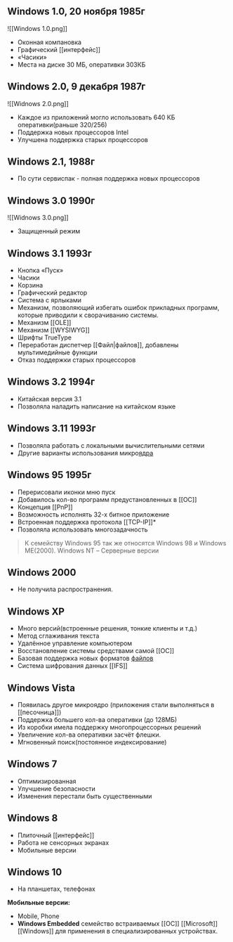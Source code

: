 ## Windows 1.0, 20 ноября 1985г

![[Windows 1.0.png]]

- Оконная компановка
- Графический [[интерфейс]]
- «Часики»
- Места на диске 30 МБ, оперативки 303КБ 


## Windows 2.0, 9 декабря 1987г

![[Widnows 2.0.png]]

- Каждое из приложений могло использовать 640 КБ оперативки(раньше 320/256)
- Поддержка новых процессоров Intel
- Улучшена поддержка старых процессоров


## Windows 2.1,  1988г
- По сути сервиспак - полная поддержка новых процессоров


## Windows 3.0  1990г

![[Widnows 3.0.png]]
- Защищенный режим


## Windows 3.1  1993г
- Кнопка «Пуск»
- Часики
- Корзина
- Графический редактор
- Система с ярлыками
- Механизм, позволяющий избегать ошибок прикладных программ, которые приводили к сворачиванию системы.
- Механизм [[OLE]]
- Механизм [[WYSIWYG]]
- Шрифты TrueType
- Переработан диспетчер [[Файл|файлов]], добавлены мультимедийные функции
- Отказ поддержки старых процессоров


## Windows 3.2  1994г
- Китайская версия 3.1
- Позволяла наладить написание на китайском языке


## Windows 3.11  1993г
- Позволяла работать с локальными вычислительными сетями
- Другие варианты использования микро[ядра](5.%20Основные%20понятия%20и%20состав%20ОС/Ядро.md)


## Windows 95  1995г
- Перерисовали иконки мню пуск
- Добавилось кол-во программ предустановленных в [[ОС]]
- Концепция [[PnP]]
- Возможность исполнять 32-х битное приложение
- Встроенная поддержка протокола [[TCP-IP]]*
- Позволяла использовать многозадачность

> К семейству Windows 95 так же относятся Windows 98 и Windows ME(2000).
Windows NT – Серверные версии

## Windows 2000
-  Не получила распространения.


## Windows XP
- Много версий(встроенные решения, тонкие клиенты и т.д.)
- Метод сглаживания текста
- Удалённое управление компьютером
- Восстановление системы средствами самой [[ОС]]
- Базовая поддержка новых форматов [файлов](файл)
- Система шифрования данных [[IFS]]


## Windows Vista
- Появилась другое микроядро (приложения стали выполняться в [[песочница]])
- Поддержка большего кол-ва оперативки (до 128МБ)
- Из коробки имела поддержку многопроцессорных решений
- Увеличение кол-ва оперативки засчёт флешки.
- Мгновенный поиск(постоянное индексирование)


## Windows 7
- Оптимизированная
- Улучшение безопасности
- Изменения перестали быть существенными


## Windows 8
- Плиточный [[интерфейс]]
- Работа не сенсорных экранах
- Мобильные версии


## Windows 10
- На планшетах, телефонах


__Мобильные версии:__
- Mobile, Phone
- __Windows Embedded__ семейство встраиваемых [[ОС]] [[Microsoft]] [[Windows]] для применения в специализированных устройствах.
